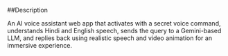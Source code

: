 ##Description

An AI voice assistant web app that activates with a secret voice command, understands Hindi and English speech, sends the query to a Gemini-based LLM, and replies back using realistic speech and video animation for an immersive experience.